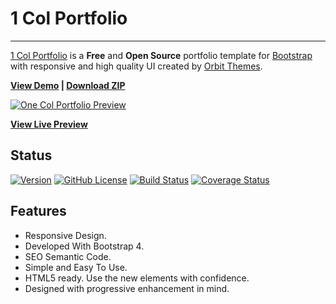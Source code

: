 # 1 Col Portfolio

---

[1 Col Portfolio](https://orbitthemes.com/downloads/1-col-portfolio/) is a **Free** and **Open Source** portfolio template for [Bootstrap](https://getbootstrap.com/) with responsive and high quality UI created by [Orbit Themes](https://orbitthemes.com/).


<strong><a href="https://orbitthemes.com/preview/1ColPortfolio/">View Demo</a> | <a href="https://github.com/orbitthemes/One-Col-Portfolio/archive/master.zip">Download ZIP</a></strong>



[![One Col Portfolio Preview](https://raw.githubusercontent.com/orbitthemes/Orbit-Themes/master/assets/one-col-portfolio.png)](https://orbitthemes.com/preview/1ColPortfolio/)

**[View Live Preview](https://orbitthemes.com/preview/1ColPortfolio/)**



## Status
[![Version](https://img.shields.io/badge/Version-v1.0.0-brightgreen.svg)](https://orbitthemes.com/preview/1ColPortfolio/)
[![GitHub License](https://img.shields.io/badge/license-MIT-blue.svg)](https://raw.githubusercontent.com/orbitthemes/One-Col-Portfolio/master/LICENSE)
[![Build Status](https://travis-ci.org/orbitthemes/One-Col-Portfolio.svg?branch=master)](https://travis-ci.org/orbitthemes/One-Col-Portfolio)
[![Coverage Status](https://coveralls.io/repos/github/orbitthemes/One-Col-Portfolio/badge.svg?branch=master)](https://coveralls.io/github/orbitthemes/One-Col-Portfolio?branch=master)

## Features

- Responsive Design.
- Developed With Bootstrap 4.
- SEO Semantic Code.
- Simple and Easy To Use.
- HTML5 ready. Use the new elements with confidence.
- Designed with progressive enhancement in mind.